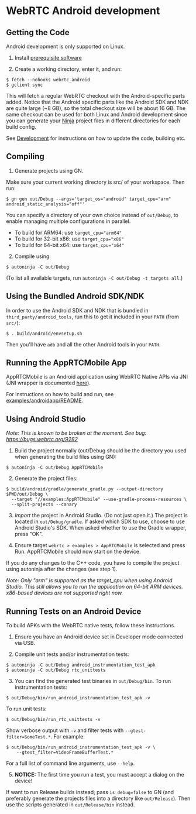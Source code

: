# WebRTC Android development

## Getting the Code

Android development is only supported on Linux.

1. Install [prerequisite software][webrtc-prerequisite-sw]

2. Create a working directory, enter it, and run:

```
$ fetch --nohooks webrtc_android
$ gclient sync
```

This will fetch a regular WebRTC checkout with the Android-specific parts
added. Notice that the Android specific parts like the Android SDK and NDK are
quite large (~8 GB), so the total checkout size will be about 16 GB.
The same checkout can be used for both Linux and Android development since you
can generate your [Ninja][ninja] project files in different directories for each
build config.

See [Development][webrtc-development] for instructions on how to update
the code, building etc.


## Compiling

1. Generate projects using GN.

Make sure your current working directory is src/ of your workspace.
Then run:

```
$ gn gen out/Debug --args='target_os="android" target_cpu="arm" android_static_analysis="off"'
```

You can specify a directory of your own choice instead of `out/Debug`,
to enable managing multiple configurations in parallel.

* To build for ARM64: use `target_cpu="arm64"`
* To build for 32-bit x86: use `target_cpu="x86"`
* To build for 64-bit x64: use `target_cpu="x64"`

2. Compile using:

```
$ autoninja -C out/Debug
```

(To list all available targets, run `autoninja -C out/Debug -t targets all`.)


## Using the Bundled Android SDK/NDK

In order to use the Android SDK and NDK that is bundled in
`third_party/android_tools`, run this to get it included in your `PATH` (from
`src/`):

```
$ . build/android/envsetup.sh
```

Then you'll have `adb` and all the other Android tools in your `PATH`.


## Running the AppRTCMobile App

AppRTCMobile is an Android application using WebRTC Native APIs via JNI (JNI
wrapper is documented [here][webrtc-jni-doc]).

For instructions on how to build and run, see
[examples/androidapp/README][apprtc-doc].


## Using Android Studio

*Note: This is known to be broken at the moment. See bug:
https://bugs.webrtc.org/9282*

1. Build the project normally (out/Debug should be the directory you used when
generating the build files using GN):

```
$ autoninja -C out/Debug AppRTCMobile
```

2. Generate the project files:

```
$ build/android/gradle/generate_gradle.py --output-directory $PWD/out/Debug \
  --target "//examples:AppRTCMobile" --use-gradle-process-resources \
  --split-projects --canary
```

3. *Import* the project in Android Studio. (Do not just open it.) The project
is located in `out/Debug/gradle`. If asked which SDK to use, choose to use
Android Studio's SDK. When asked whether to use the Gradle wrapper, press
"OK".

4. Ensure target `webrtc > examples > AppRTCMobile` is selected and press Run.
AppRTCMobile should now start on the device.

If you do any changes to the C++ code, you have to compile the project using
autoninja after the changes (see step 1).

*Note: Only "arm" is supported as the target_cpu when using Android Studio. This
still allows you to run the application on 64-bit ARM devices. x86-based devices
are not supported right now.*


## Running Tests on an Android Device

To build APKs with the WebRTC native tests, follow these instructions.

1. Ensure you have an Android device set in Developer mode connected via USB.

2. Compile unit tests and/or instrumentation tests:

```
$ autoninja -C out/Debug android_instrumentation_test_apk
$ autoninja -C out/Debug rtc_unittests
```

3. You can find the generated test binaries in `out/Debug/bin`. To run instrumentation tests:

```
$ out/Debug/bin/run_android_instrumentation_test_apk -v
```

To run unit tests:

```
$ out/Debug/bin/run_rtc_unittests -v
```

Show verbose output with `-v` and filter tests with `--gtest-filter=SomeTest.*`. For example:

```
$ out/Debug/bin/run_android_instrumentation_test_apk -v \
    --gtest_filter=VideoFrameBufferTest.*
```

For a full list of command line arguments, use `--help`.

5. **NOTICE:** The first time you run a test, you must accept a dialog on
the device!

If want to run Release builds instead; pass `is_debug=false` to GN (and
preferably generate the projects files into a directory like `out/Release`).
Then use the scripts generated in `out/Release/bin` instead.

[webrtc-prerequisite-sw]: https://webrtc.googlesource.com/src/+/main/docs/native-code/development/prerequisite-sw/
[webrtc-jni-doc]: https://webrtc.googlesource.com/src/+/main/sdk/android/README
[apprtc-doc]: https://webrtc.googlesource.com/src/+/main/examples/androidapp/README
[ninja]: https://ninja-build.org/
[prebuilt-libraries]: https://bintray.com/google/webrtc/google-webrtc
[webrtc-development]: https://webrtc.googlesource.com/src/+/main/docs/native-code/development/

